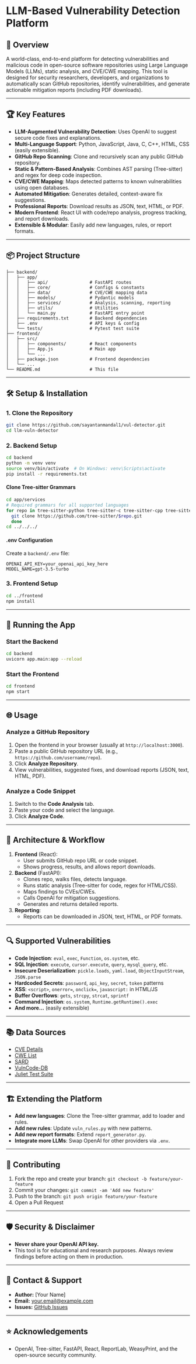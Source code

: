 # LLM-Based Vulnerability Detection Platform

## 🚀 Overview

A world-class, end-to-end platform for detecting vulnerabilities and malicious code in open-source software repositories using Large Language Models (LLMs), static analysis, and CVE/CWE mapping. This tool is designed for security researchers, developers, and organizations to automatically scan GitHub repositories, identify vulnerabilities, and generate actionable mitigation reports (including PDF downloads).

---

## 🏆 Key Features

- **LLM-Augmented Vulnerability Detection**: Uses OpenAI to suggest secure code fixes and explanations.
- **Multi-Language Support**: Python, JavaScript, Java, C, C++, HTML, CSS (easily extensible).
- **GitHub Repo Scanning**: Clone and recursively scan any public GitHub repository.
- **Static & Pattern-Based Analysis**: Combines AST parsing (Tree-sitter) and regex for deep code inspection.
- **CVE/CWE Mapping**: Maps detected patterns to known vulnerabilities using open databases.
- **Automated Mitigation**: Generates detailed, context-aware fix suggestions.
- **Professional Reports**: Download results as JSON, text, HTML, or PDF.
- **Modern Frontend**: React UI with code/repo analysis, progress tracking, and report downloads.
- **Extensible & Modular**: Easily add new languages, rules, or report formats.

---

## 📦 Project Structure

```
├── backend/
│   ├── app/
│   │   ├── api/                # FastAPI routes
│   │   ├── core/               # Configs & constants
│   │   ├── data/               # CVE/CWE mapping data
│   │   ├── models/             # Pydantic models
│   │   ├── services/           # Analysis, scanning, reporting
│   │   ├── utils/              # Utilities
│   │   └── main.py             # FastAPI entry point
│   ├── requirements.txt        # Backend dependencies
│   ├── .env                    # API keys & config
│   └── tests/                  # Pytest test suite
├── frontend/
│   ├── src/
│   │   ├── components/         # React components
│   │   ├── App.js              # Main app
│   │   └── ...
│   ├── package.json            # Frontend dependencies
│   └── ...
└── README.md                   # This file
```

---

## 🛠️ Setup & Installation

### 1. **Clone the Repository**
```bash
git clone https://github.com/sayantanmandal1/vul-detector.git
cd llm-vuln-detector
```

### 2. **Backend Setup**
```bash
cd backend
python -m venv venv
source venv/bin/activate  # On Windows: venv\Scripts\activate
pip install -r requirements.txt
```

#### **Clone Tree-sitter Grammars**
```bash
cd app/services
# Required grammars for all supported languages
for repo in tree-sitter-python tree-sitter-c tree-sitter-cpp tree-sitter-javascript tree-sitter-java; do
  git clone https://github.com/tree-sitter/$repo.git
  done
cd ../../../
```

#### **.env Configuration**
Create a `backend/.env` file:
```
OPENAI_API_KEY=your_openai_api_key_here
MODEL_NAME=gpt-3.5-turbo
```

### 3. **Frontend Setup**
```bash
cd ../frontend
npm install
```

---

## 🚦 Running the App

### **Start the Backend**
```bash
cd backend
uvicorn app.main:app --reload
```

### **Start the Frontend**
```bash
cd frontend
npm start
```

---

## 🌐 Usage

### **Analyze a GitHub Repository**
1. Open the frontend in your browser (usually at `http://localhost:3000`).
2. Paste a public GitHub repository URL (e.g., `https://github.com/username/repo`).
3. Click **Analyze Repository**.
4. View vulnerabilities, suggested fixes, and download reports (JSON, text, HTML, PDF).

### **Analyze a Code Snippet**
1. Switch to the **Code Analysis** tab.
2. Paste your code and select the language.
3. Click **Analyze Code**.

---

## 🧠 Architecture & Workflow

1. **Frontend** (React):
    - User submits GitHub repo URL or code snippet.
    - Shows progress, results, and allows report downloads.
2. **Backend** (FastAPI):
    - Clones repo, walks files, detects language.
    - Runs static analysis (Tree-sitter for code, regex for HTML/CSS).
    - Maps findings to CVEs/CWEs.
    - Calls OpenAI for mitigation suggestions.
    - Generates and returns detailed reports.
3. **Reporting**:
    - Reports can be downloaded in JSON, text, HTML, or PDF formats.

---

## 🔍 Supported Vulnerabilities

- **Code Injection**: `eval`, `exec`, `Function`, `os.system`, etc.
- **SQL Injection**: `execute`, `cursor.execute`, `query`, `mysql_query`, etc.
- **Insecure Deserialization**: `pickle.loads`, `yaml.load`, `ObjectInputStream`, `JSON.parse`
- **Hardcoded Secrets**: `password`, `api_key`, `secret`, `token` patterns
- **XSS**: `<script>`, `onerror=`, `onclick=`, `javascript:` in HTML/JS
- **Buffer Overflows**: `gets`, `strcpy`, `strcat`, `sprintf`
- **Command Injection**: `os.system`, `Runtime.getRuntime().exec`
- **And more...** (easily extensible)

---

## 📚 Data Sources
- [CVE Details](https://cvedetails.com/)
- [CWE List](https://cwe.mitre.org/data/definitions/1000.html)
- [SARD](https://samate.nist.gov/SARD/)
- [VulnCode-DB](https://github.com/google/vulncode-db)
- [Juliet Test Suite](https://samate.nist.gov/SRD/testsuite.php)

---

## 🏗️ Extending the Platform
- **Add new languages**: Clone the Tree-sitter grammar, add to loader and rules.
- **Add new rules**: Update `vuln_rules.py` with new patterns.
- **Add new report formats**: Extend `report_generator.py`.
- **Integrate more LLMs**: Swap OpenAI for other providers via `.env`.

---

## 🤝 Contributing

1. Fork the repo and create your branch: `git checkout -b feature/your-feature`
2. Commit your changes: `git commit -am 'Add new feature'`
3. Push to the branch: `git push origin feature/your-feature`
4. Open a Pull Request

---

## 🛡️ Security & Disclaimer
- **Never share your OpenAI API key.**
- This tool is for educational and research purposes. Always review findings before acting on them in production.

---

## 📧 Contact & Support
- **Author:** [Your Name]
- **Email:** your.email@example.com
- **Issues:** [GitHub Issues](https://github.com/yourusername/llm-vuln-detector/issues)

---

## ⭐ Acknowledgements
- OpenAI, Tree-sitter, FastAPI, React, ReportLab, WeasyPrint, and the open-source security community. 